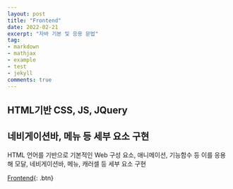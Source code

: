 ```yaml
---
layout: post
title: "Frontend"
date: 2022-02-21
excerpt: "자바 기본 및 응용 문법"
tag:
- markdown 
- mathjax
- example
- test
- jekyll
comments: true
---
```


## HTML기반 CSS, JS, JQuery
## 네비게이션바, 메뉴 등 세부 요소 구현
HTML 언어를 기반으로
기본적인 Web 구성 요소, 애니메이션, 기능함수 등
이를 응용해 모달, 네비게이션바, 메뉴, 캐러셀 등 세부 요소 구현

[Frontend](https://github.com/kids9702/VSCODESRC){: .btn}